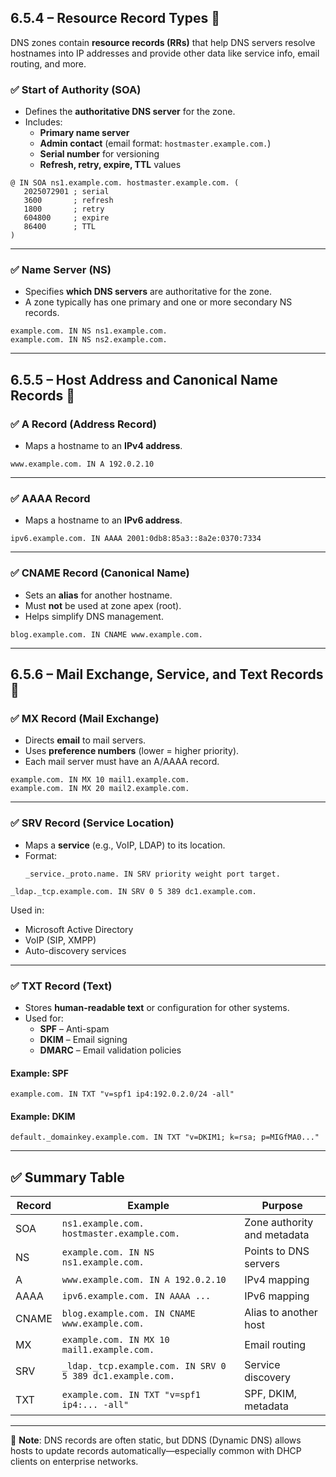 ## 6.5.4 – Resource Record Types 🧱

DNS zones contain **resource records (RRs)** that help DNS servers resolve hostnames into IP addresses and provide other data like service info, email routing, and more.

### ✅ Start of Authority (SOA)
- Defines the **authoritative DNS server** for the zone.
- Includes:
  - **Primary name server**
  - **Admin contact** (email format: `hostmaster.example.com.`)
  - **Serial number** for versioning
  - **Refresh, retry, expire, TTL** values

```
@ IN SOA ns1.example.com. hostmaster.example.com. (
   2025072901 ; serial
   3600       ; refresh
   1800       ; retry
   604800     ; expire
   86400      ; TTL
)
```

---

### ✅ Name Server (NS)
- Specifies **which DNS servers** are authoritative for the zone.
- A zone typically has one primary and one or more secondary NS records.

```
example.com. IN NS ns1.example.com.
example.com. IN NS ns2.example.com.
```

---

## 6.5.5 – Host Address and Canonical Name Records 🧱

### ✅ A Record (Address Record)
- Maps a hostname to an **IPv4 address**.

```
www.example.com. IN A 192.0.2.10
```

---

### ✅ AAAA Record
- Maps a hostname to an **IPv6 address**.

```
ipv6.example.com. IN AAAA 2001:0db8:85a3::8a2e:0370:7334
```

---

### ✅ CNAME Record (Canonical Name)
- Sets an **alias** for another hostname.
- Must **not** be used at zone apex (root).
- Helps simplify DNS management.

```
blog.example.com. IN CNAME www.example.com.
```

---

## 6.5.6 – Mail Exchange, Service, and Text Records 🧱

### ✅ MX Record (Mail Exchange)
- Directs **email** to mail servers.
- Uses **preference numbers** (lower = higher priority).
- Each mail server must have an A/AAAA record.

```
example.com. IN MX 10 mail1.example.com.
example.com. IN MX 20 mail2.example.com.
```

---

### ✅ SRV Record (Service Location)
- Maps a **service** (e.g., VoIP, LDAP) to its location.
- Format:
  ```
  _service._proto.name. IN SRV priority weight port target.
  ```

```
_ldap._tcp.example.com. IN SRV 0 5 389 dc1.example.com.
```

Used in:
- Microsoft Active Directory
- VoIP (SIP, XMPP)
- Auto-discovery services

---

### ✅ TXT Record (Text)
- Stores **human-readable text** or configuration for other systems.
- Used for:
  - **SPF** – Anti-spam
  - **DKIM** – Email signing
  - **DMARC** – Email validation policies

#### Example: SPF
```
example.com. IN TXT "v=spf1 ip4:192.0.2.0/24 -all"
```

#### Example: DKIM
```
default._domainkey.example.com. IN TXT "v=DKIM1; k=rsa; p=MIGfMA0..."
```

---

## ✅ Summary Table

| Record | Example | Purpose |
|--------|---------|---------|
| SOA | `ns1.example.com. hostmaster.example.com.` | Zone authority and metadata |
| NS | `example.com. IN NS ns1.example.com.` | Points to DNS servers |
| A | `www.example.com. IN A 192.0.2.10` | IPv4 mapping |
| AAAA | `ipv6.example.com. IN AAAA ...` | IPv6 mapping |
| CNAME | `blog.example.com. IN CNAME www.example.com.` | Alias to another host |
| MX | `example.com. IN MX 10 mail1.example.com.` | Email routing |
| SRV | `_ldap._tcp.example.com. IN SRV 0 5 389 dc1.example.com.` | Service discovery |
| TXT | `example.com. IN TXT "v=spf1 ip4:... -all"` | SPF, DKIM, metadata |

---

🧠 **Note**: DNS records are often static, but DDNS (Dynamic DNS) allows hosts to update records automatically—especially common with DHCP clients on enterprise networks.
